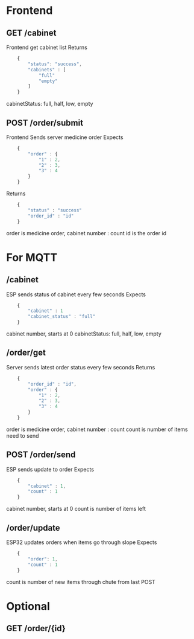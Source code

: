 Frontend
========

## GET /cabinet
Frontend get cabinet list
Returns
```js
    {
        "status": "success",
        "cabinets" : [
            "full"
            "empty"
        ]
    }
```
cabinetStatus: full, half, low, empty

## POST /order/submit
Frontend Sends server medicine order
Expects
```js
    {
        "order" : {
            "1" : 2,
            "2" : 3,
            "3" : 4
        }
    }
```
Returns
```js
    {
        "status" : "success"
        "order_id" : "id"
    }
```
order is medicine order, cabinet number : count
id is the order id

For MQTT
========

## /cabinet
ESP sends status of cabinet every few seconds
Expects
```js
    {
        "cabinet" : 1
        "cabinet_status" : "full"
    }
```
cabinet number, starts at 0
cabinetStatus: full, half, low, empty

## /order/get
Server sends latest order status every few seconds
Returns
```js
    {
        "order_id" : "id",
        "order" : {
            "1" : 2,
            "2" : 3,
            "3" : 4
        }
    }
```
order is medicine order, cabinet number : count
count is number of items need to send


## POST /order/send
ESP sends update to order
Expects
```js
    {
        "cabinet" : 1,
        "count" : 1
    }
```
cabinet number, starts at 0
count is number of items left

## /order/update
ESP32 updates orders when items go through slope
Expects
```js
    {
        "order": 1,
        "count" : 1
    }
```
count is number of new items through chute from last POST

Optional
========
## GET /order/{id}